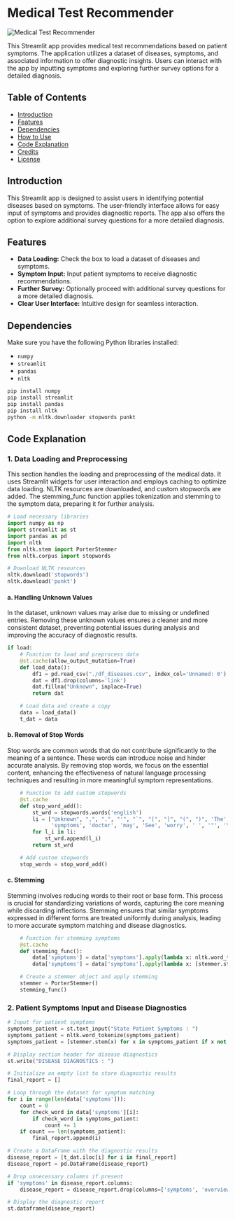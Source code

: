 # Medical Test Recommender

![Medical Test Recommender](link_to_your_image)

This Streamlit app provides medical test recommendations based on patient symptoms. The application utilizes a dataset of diseases, symptoms, and associated information to offer diagnostic insights. Users can interact with the app by inputting symptoms and exploring further survey options for a detailed diagnosis.

## Table of Contents

- [Introduction](#introduction)
- [Features](#features)
- [Dependencies](#dependencies)
- [How to Use](#how-to-use)
- [Code Explanation](#code-explanation)
- [Credits](#credits)
- [License](#license)

## Introduction

This Streamlit app is designed to assist users in identifying potential diseases based on symptoms. The user-friendly interface allows for easy input of symptoms and provides diagnostic reports. The app also offers the option to explore additional survey questions for a more detailed diagnosis.

## Features

- **Data Loading:** Check the box to load a dataset of diseases and symptoms.
- **Symptom Input:** Input patient symptoms to receive diagnostic recommendations.
- **Further Survey:** Optionally proceed with additional survey questions for a more detailed diagnosis.
- **Clear User Interface:** Intuitive design for seamless interaction.

## Dependencies

Make sure you have the following Python libraries installed:

- `numpy`
- `streamlit`
- `pandas`
- `nltk`

```bash
pip install numpy
pip install streamlit
pip install pandas
pip install nltk
python -m nltk.downloader stopwords punkt
```
## Code Explanation

### 1. Data Loading and Preprocessing
This section handles the loading and preprocessing of the medical data. It uses Streamlit widgets for user interaction and employs caching to optimize data loading. NLTK resources are downloaded, and custom stopwords are added. The stemming_func function applies tokenization and stemming to the symptom data, preparing it for further analysis.
```python
# Load necessary libraries
import numpy as np
import streamlit as st
import pandas as pd
import nltk
from nltk.stem import PorterStemmer
from nltk.corpus import stopwords

# Download NLTK resources
nltk.download('stopwords')
nltk.download('punkt')
```

#### a. Handling Unknown Values

 In the dataset, unknown values may arise due to missing or undefined entries. Removing these unknown values ensures a cleaner and more consistent dataset, preventing potential issues during analysis and improving the accuracy of diagnostic results.
```python
if load:
    # Function to load and preprocess data
    @st.cache(allow_output_mutation=True)
    def load_data():
        df1 = pd.read_csv("./df_diseases.csv", index_col='Unnamed: 0')
        dat = df1.drop(columns='link')
        dat.fillna("Unknown", inplace=True)
        return dat

    # Load data and create a copy
    data = load_data()
    t_dat = data
```
#### b. Removal of Stop Words
Stop words are common words that do not contribute significantly to the meaning of a sentence. These words can introduce noise and hinder accurate analysis. By removing stop words, we focus on the essential content, enhancing the effectiveness of natural language processing techniques and resulting in more meaningful symptom representations.
```python
    # Function to add custom stopwords
    @st.cache
    def stop_word_add():
        st_wrd = stopwords.words('english')
        li = ["Unknown", ",", ".", "'", "`", "[", "]", "(", ")", 'The', ":", "include", 'sometimes', 'signs', 'sign',
              'symptoms', 'doctor', 'may', 'See', 'worry', ' ', '"', '\n', '\t' ]
        for l_i in li:
            st_wrd.append(l_i)
        return st_wrd

    # Add custom stopwords
    stop_words = stop_word_add()
```

#### c. Stemming
Stemming involves reducing words to their root or base form. This process is crucial for standardizing variations of words, capturing the core meaning while discarding inflections. Stemming ensures that similar symptoms expressed in different forms are treated uniformly during analysis, leading to more accurate symptom matching and disease diagnostics.
```python
    # Function for stemming symptoms
    @st.cache
    def stemming_func():
        data['symptoms'] = data['symptoms'].apply(lambda x: nltk.word_tokenize(''.join(x)))
        data['symptoms'] = data['symptoms'].apply(lambda x: [stemmer.stem(y) for y in x if y not in set(stop_words)])

    # Create a stemmer object and apply stemming
    stemmer = PorterStemmer()
    stemming_func()
```
### 2. Patient Symptoms Input and Disease Diagnostics
```python
# Input for patient symptoms
symptoms_patient = st.text_input("State Patient Symptoms : ")
symptoms_patient = nltk.word_tokenize(symptoms_patient)
symptoms_patient = [stemmer.stem(x) for x in symptoms_patient if x not in set(stop_words)]

# Display section header for disease diagnostics
st.write("DISEASE DIAGNOSTICS : ")

# Initialize an empty list to store diagnostic results
final_report = []

# Loop through the dataset for symptom matching
for i in range(len(data['symptoms'])):
    count = 0
    for check_word in data['symptoms'][i]:
        if check_word in symptoms_patient:
            count += 1
    if count == len(symptoms_patient):
        final_report.append(i)

# Create a DataFrame with the diagnostic results
disease_report = [t_dat.iloc[i] for i in final_report]
disease_report = pd.DataFrame(disease_report)

# Drop unnecessary columns if present
if 'symptoms' in disease_report.columns:
    disease_report = disease_report.drop(columns=['symptoms', 'overview'])

# Display the diagnostic report
st.dataframe(disease_report)
```
